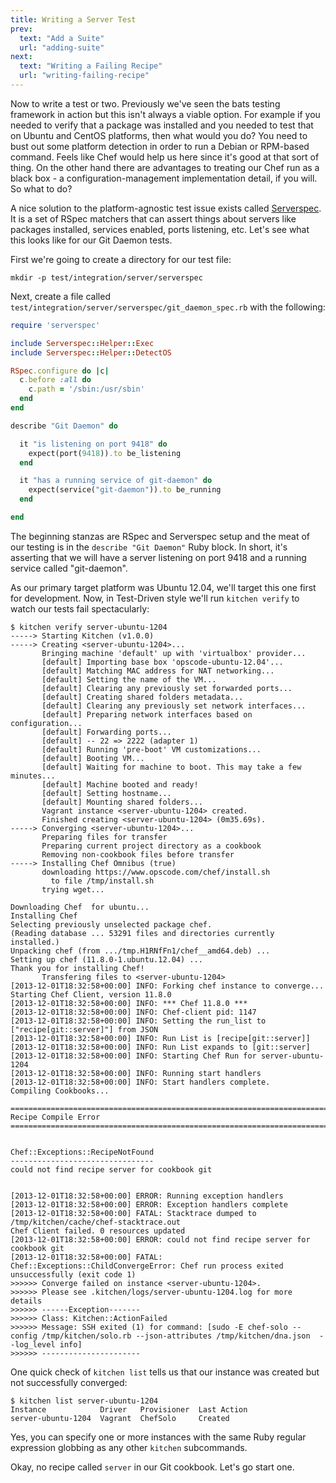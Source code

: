 ```yaml
---
title: Writing a Server Test
prev:
  text: "Add a Suite"
  url: "adding-suite"
next:
  text: "Writing a Failing Recipe"
  url: "writing-failing-recipe"
---
```


Now to write a test or two. Previously we've seen the bats testing framework in action but this isn't always a viable option. For example if you needed to verify that a package was installed and you needed to test that on Ubuntu and CentOS platforms, then what would you do? You need to bust out some platform detection in order to run a Debian or RPM-based command. Feels like Chef would help us here since it's good at that sort of thing. On the other hand there are advantages to treating our Chef run as a black box - a configuration-management implementation detail, if you will. So what to do?

A nice solution to the platform-agnostic test issue exists called [Serverspec](http://serverspec.org/). It is a set of RSpec matchers that can assert things about servers like packages installed, services enabled, ports listening, etc. Let's see what this looks like for our Git Daemon tests.

First we're going to create a directory for our test file:

~~~
mkdir -p test/integration/server/serverspec
~~~

Next, create a file called `test/integration/server/serverspec/git_daemon_spec.rb` with the following:

~~~ruby
require 'serverspec'

include Serverspec::Helper::Exec
include Serverspec::Helper::DetectOS

RSpec.configure do |c|
  c.before :all do
    c.path = '/sbin:/usr/sbin'
  end
end

describe "Git Daemon" do

  it "is listening on port 9418" do
    expect(port(9418)).to be_listening
  end

  it "has a running service of git-daemon" do
    expect(service("git-daemon")).to be_running
  end

end
~~~

The beginning stanzas are RSpec and Serverspec setup and the meat of our testing is in the `describe "Git Daemon"` Ruby block. In short, it's asserting that we will have a server listening on port 9418 and a running service called "git-daemon".

As our primary target platform was Ubuntu 12.04, we'll target this one first for development. Now, in Test-Driven style we'll run `kitchen verify` to watch our tests fail spectacularly:

~~~
$ kitchen verify server-ubuntu-1204
-----> Starting Kitchen (v1.0.0)
-----> Creating <server-ubuntu-1204>...
       Bringing machine 'default' up with 'virtualbox' provider...
       [default] Importing base box 'opscode-ubuntu-12.04'...
       [default] Matching MAC address for NAT networking...
       [default] Setting the name of the VM...
       [default] Clearing any previously set forwarded ports...
       [default] Creating shared folders metadata...
       [default] Clearing any previously set network interfaces...
       [default] Preparing network interfaces based on configuration...
       [default] Forwarding ports...
       [default] -- 22 => 2222 (adapter 1)
       [default] Running 'pre-boot' VM customizations...
       [default] Booting VM...
       [default] Waiting for machine to boot. This may take a few minutes...
       [default] Machine booted and ready!
       [default] Setting hostname...
       [default] Mounting shared folders...
       Vagrant instance <server-ubuntu-1204> created.
       Finished creating <server-ubuntu-1204> (0m35.69s).
-----> Converging <server-ubuntu-1204>...
       Preparing files for transfer
       Preparing current project directory as a cookbook
       Removing non-cookbook files before transfer
-----> Installing Chef Omnibus (true)
       downloading https://www.opscode.com/chef/install.sh
         to file /tmp/install.sh
       trying wget...

Downloading Chef  for ubuntu...
Installing Chef
Selecting previously unselected package chef.
(Reading database ... 53291 files and directories currently installed.)
Unpacking chef (from .../tmp.H1RNfFn1/chef__amd64.deb) ...
Setting up chef (11.8.0-1.ubuntu.12.04) ...
Thank you for installing Chef!
       Transfering files to <server-ubuntu-1204>
[2013-12-01T18:32:58+00:00] INFO: Forking chef instance to converge...
Starting Chef Client, version 11.8.0
[2013-12-01T18:32:58+00:00] INFO: *** Chef 11.8.0 ***
[2013-12-01T18:32:58+00:00] INFO: Chef-client pid: 1147
[2013-12-01T18:32:58+00:00] INFO: Setting the run_list to ["recipe[git::server]"] from JSON
[2013-12-01T18:32:58+00:00] INFO: Run List is [recipe[git::server]]
[2013-12-01T18:32:58+00:00] INFO: Run List expands to [git::server]
[2013-12-01T18:32:58+00:00] INFO: Starting Chef Run for server-ubuntu-1204
[2013-12-01T18:32:58+00:00] INFO: Running start handlers
[2013-12-01T18:32:58+00:00] INFO: Start handlers complete.
Compiling Cookbooks...

================================================================================
Recipe Compile Error
================================================================================


Chef::Exceptions::RecipeNotFound
--------------------------------
could not find recipe server for cookbook git


[2013-12-01T18:32:58+00:00] ERROR: Running exception handlers
[2013-12-01T18:32:58+00:00] ERROR: Exception handlers complete
[2013-12-01T18:32:58+00:00] FATAL: Stacktrace dumped to /tmp/kitchen/cache/chef-stacktrace.out
Chef Client failed. 0 resources updated
[2013-12-01T18:32:58+00:00] ERROR: could not find recipe server for cookbook git
[2013-12-01T18:32:58+00:00] FATAL: Chef::Exceptions::ChildConvergeError: Chef run process exited unsuccessfully (exit code 1)
>>>>>> Converge failed on instance <server-ubuntu-1204>.
>>>>>> Please see .kitchen/logs/server-ubuntu-1204.log for more details
>>>>>> ------Exception-------
>>>>>> Class: Kitchen::ActionFailed
>>>>>> Message: SSH exited (1) for command: [sudo -E chef-solo --config /tmp/kitchen/solo.rb --json-attributes /tmp/kitchen/dna.json  --log_level info]
>>>>>> ----------------------
~~~

One quick check of `kitchen list` tells us that our instance was created but not successfully converged:

~~~
$ kitchen list server-ubuntu-1204
Instance            Driver   Provisioner  Last Action
server-ubuntu-1204  Vagrant  ChefSolo     Created
~~~

Yes, you can specify one or more instances with the same Ruby regular expression globbing as any other `kitchen` subcommands.

Okay, no recipe called `server` in our Git cookbook. Let's go start one.
